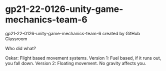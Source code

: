 # gp21-22-0126-unity-game-mechanics-team-6
gp21-22-0126-unity-game-mechanics-team-6 created by GitHub Classroom


Who did what?

Oskar:
  Flight based movement systems.
    Version 1:
       Fuel based, if it runs out, you fall down.
    Version 2: 
       Floating movement. No gravity affects you.
